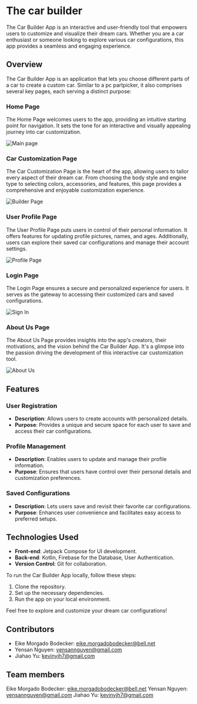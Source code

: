 # The car builder

The Car Builder App is an interactive and user-friendly tool that empowers users to customize and visualize their dream cars. Whether you are a car enthusiast or someone looking to explore various car configurations, this app provides a seamless and engaging experience.

## Overview
The Car Builder App is an application that lets you choose different parts of a car to create a custom car. Similar to a pc partpicker, it also comprises several key pages, each serving a distinct purpose:

### Home Page

The Home Page welcomes users to the app, providing an intuitive starting point for navigation. It sets the tone for an interactive and visually appealing journey into car customization.

![Main page](https://github.com/EikeMB/AppDev2_Project/blob/main/assets/images/MainPage.png)

### Car Customization Page

The Car Customization Page is the heart of the app, allowing users to tailor every aspect of their dream car. From choosing the body style and engine type to selecting colors, accessories, and features, this page provides a comprehensive and enjoyable customization experience.

![Builder Page](https://github.com/EikeMB/AppDev2_Project/blob/main/assets/images/BuilderPage.png)

### User Profile Page

The User Profile Page puts users in control of their personal information. It offers features for updating profile pictures, names, and ages. Additionally, users can explore their saved car configurations and manage their account settings.

![Profile Page](https://github.com/EikeMB/AppDev2_Project/blob/main/assets/images/ProfilePage.png)

### Login Page

The Login Page ensures a secure and personalized experience for users. It serves as the gateway to accessing their customized cars and saved configurations.

![Sign In](https://github.com/EikeMB/AppDev2_Project/blob/main/assets/images/SignInPage.png)

### About Us Page

The About Us Page provides insights into the app's creators, their motivations, and the vision behind the Car Builder App. It's a glimpse into the passion driving the development of this interactive car customization tool.

![About Us](https://github.com/EikeMB/AppDev2_Project/blob/main/assets/images/AboutUsPage.png)

## Features

### User Registration

- **Description**: Allows users to create accounts with personalized details.
- **Purpose**: Provides a unique and secure space for each user to save and access their car configurations.

### Profile Management

- **Description**: Enables users to update and manage their profile information.
- **Purpose**: Ensures that users have control over their personal details and customization preferences.

### Saved Configurations

- **Description**: Lets users save and revisit their favorite car configurations.
- **Purpose**: Enhances user convenience and facilitates easy access to preferred setups.

## Technologies Used

- **Front-end**: Jetpack Compose for UI development.
- **Back-end**: Kotlin, Firebase for the Database, User Authentication.
- **Version Control**: Git for collaboration.

To run the Car Builder App locally, follow these steps:

1. Clone the repository.
2. Set up the necessary dependencies.
3. Run the app on your local environment.

Feel free to explore and customize your dream car configurations!

## Contributors

-  Eike Morgado Bodecker: eike.morgadobodecker@bell.net
-  Yensan Nguyen: yensannguyen@gmail.com
-  Jiahao Yu: kevinyjh7@gmail.com

## Team members
Eike Morgado Bodecker: eike.morgadobodecker@bell.net
Yensan Nguyen: yensannguyen@gmail.com
Jiahao Yu: kevinyjh7@gmail.com

